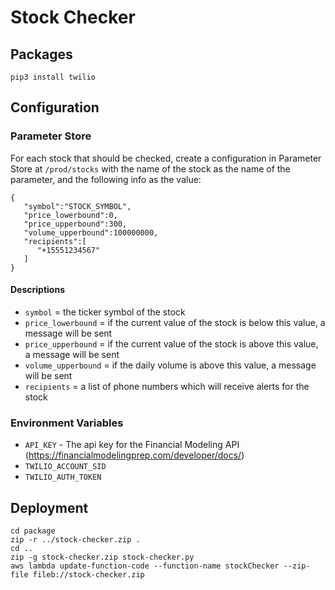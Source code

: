 # Stock Checker

## Packages
`pip3 install twilio`

## Configuration

### Parameter Store
For each stock that should be checked, create a configuration in Parameter Store at `/prod/stocks` with the name of the stock as the name of the parameter, and the following info as the value:
```
{
   "symbol":"STOCK_SYMBOL",
   "price_lowerbound":0,
   "price_upperbound":300,
   "volume_upperbound":100000000,
   "recipients":[
      "+15551234567"
   ]
}
```

#### Descriptions
- `symbol` = the ticker symbol of the stock
- `price_lowerbound` = if the current value of the stock is below this value, a message will be sent
- `price_upperbound` = if the current value of the stock is above this value, a message will be sent
- `volume_upperbound` = if the daily volume is above this value, a message will be sent
- `recipients` = a list of phone numbers which will receive alerts for the stock


### Environment Variables
- `API_KEY` - The api key for the Financial Modeling API (https://financialmodelingprep.com/developer/docs/)
- `TWILIO_ACCOUNT_SID`
- `TWILIO_AUTH_TOKEN`

## Deployment
```
cd package
zip -r ../stock-checker.zip .
cd ..
zip -g stock-checker.zip stock-checker.py
aws lambda update-function-code --function-name stockChecker --zip-file fileb://stock-checker.zip
```
